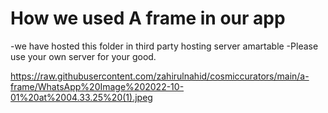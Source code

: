 # How we used A frame in our app
-we have hosted this folder in third party hosting server amartable
-Please use your own server for your good.

https://raw.githubusercontent.com/zahirulnahid/cosmiccurators/main/a-frame/WhatsApp%20Image%202022-10-01%20at%2004.33.25%20(1).jpeg
